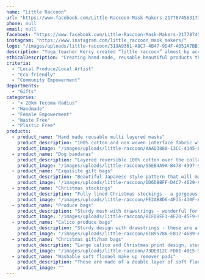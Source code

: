 ```yaml
---
name: "Little Raccoon"
url: "https://www.facebook.com/Little-Raccoon-Mask-Makers-217787456317394"
phone: null
email: null
facebook: "https://www.facebook.com/Little-Raccoon-Mask-Makers-217787456317394"
instagram: "https://www.instagram.com/little_raccoon_mask_makers/"
logo: "/images/uploads/little-raccoon/319A9361-A8C7-4B47-9D4F-A051A7BB1EFF.jpeg"
description: "Yoga teacher Kerry created “little raccoon” almost by accident during Covid times. Turning her hand to mask making, she rediscovered a latent love of fabrics and creativity, and was flooded with requests for beautiful custom masks. She’s extending her range now to include other lines; dog bandanas, gift and produce bags, reusable make up remover pads and cushion covers amongst other things.\n\nUse the code TECOMACollect at checkout for click and collect at Tecoma Uniting Church. Postage available if required as well as collection in Cockatoo."
ethicalDescription: "Creating hand made, reusable beautiful products that are kind to the environment, and support other small local businesses in the process."
criteria:
  - "Local Produce/Local Artist"
  - "Eco-friendly"
  - "Community Empowerment"
departments:
  - "Gifts"
categories:
  - "< 20km Tecoma Radius"
  - "Handmade"
  - "Female Empowerment"
  - "Waste Free"
  - "Plastic Free"
products:
  - product_name: "Hand made reusable multi layered masks"
    product_description: "100% cotton and non woven interface fabric with a pocket design for additional optional filter. Head ties for comfort and fit (ear elastic option)"
    product_image: "/images/uploads/little-raccoon/AAAD3880-13CC-4145-BBA9-B4D7C9A77C0C.jpeg"
  - product_name: "Dog bandanas"
    product_description: "Layered reversible 100% cotton over the collar bandanas. Christmas or fashion fabrics available. Custom made by request"
    product_image: "/images/uploads/little-raccoon/55EB4A9A-B478-4997-9CB0-52E97B81C677.jpeg"
  - product_name: "Exquisite gift bags"
    product_description: "Beautiful Japanese style pattern that will make any gift look gorgeous - and useable as a produce bag after the event!"
    product_image: "/images/uploads/little-raccoon/DD6DBBFF-D4C7-4629-9BC5-62417C067176.jpeg"
  - product_name: "Christmas stockings"
    product_description: "Fully lined Christmas stockings - a gorgeous gift and packaging in one."
    product_image: "/images/uploads/little-raccoon/FE2AB8D6-4F35-430F-A460-7D17F6EFE6C3.jpeg"
  - product_name: "Produce bags"
    product_description: "Sturdy mesh with drawstrings - wonderful for grocery shopping"
    product_image: "/images/uploads/little-raccoon/B1FD8EF3-4F20-45F9-9016-5F4B3DBAB5D5.jpeg"
  - product_name: "Calico produce bags"
    product_description: "Sturdy design with drawstrings - these are a great set for fruit and veggie shopping"
    product_image: "/images/uploads/little-raccoon/61B95786-E812-46B9-A2FD-4BCAB5C1A138.jpeg"
  - product_name: "Christmas gift/ham bags"
    product_description: "Large calico and Christmas print design, sturdy with French seams and double drawstring. Same design can be made in a variety of other fabrics."
    product_image: "/images/uploads/little-raccoon/73DE012C-FD01-40E5-9248-0290D29A832C.jpeg"
  - product_name: "Washable soft flannel make up remover pads"
    product_description: "These are made of a double layer of soft flannel - gentle for delicate skin and equally kind to the environment. Three different designs available"
    product_image: ""
---
```

